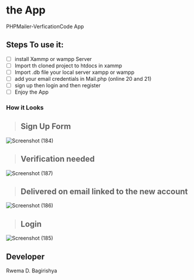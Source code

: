# the App
PHPMailer-VerficationCode App
## Steps To use it:
- [ ] install Xammp or wampp Server
- [ ] Import th cloned project to htdocs in xammp
- [ ] Import .db file your local server xampp or wampp
- [ ] add your email credentials in Mail.php (online 20 and 21)
- [ ] sign up then login and then register
- [ ] Enjoy the App

### How it Looks
> ## Sign Up Form
![Screenshot (184)](https://user-images.githubusercontent.com/52289151/169865198-b19c14fb-9142-4429-9dc8-baf677bebe52.png)
> ## Verification needed
![Screenshot (187)](https://user-images.githubusercontent.com/52289151/169866938-803e8a0a-cf9b-4e2f-bb9f-9484f6479d78.png)
> ## Delivered on email linked to the new account
![Screenshot (186)](https://user-images.githubusercontent.com/52289151/169867523-a6aa00d9-eee4-43f9-908b-0333787cc076.png)
> ## Login
![Screenshot (185)](https://user-images.githubusercontent.com/52289151/169867277-8b436c2e-3de5-482d-b591-3c6b4de9379f.png)


## Developer
Rwema D. Bagirishya
